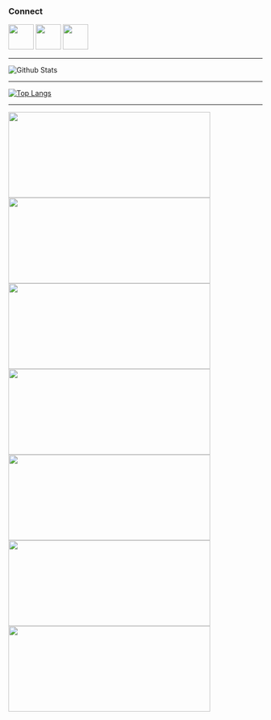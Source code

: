 ### Connect 

<a href="https://www.linkedin.com/in/niranjannb/"><img src = "https://avatars3.githubusercontent.com/u/357098?s=200&v=4" width=50px height=50px></a>
<a href="https://twitter.com/niranjan_neerub"><img src = "https://avatars3.githubusercontent.com/u/50278?s=200&v=4" width=50px height=50px></a>
<a href="https://www.instagram.com/niranjan_neeru_b/"><img src = "https://avatars3.githubusercontent.com/u/549085?s=200&v=4" width=50px height=50px></a>

<!--
**niranjanneeru/niranjanneeru** is a ✨ _special_ ✨ repository because its `README.md` (this file) appears on your GitHub profile.

Here are some ideas to get you started:

- 🔭 I’m currently working on ...
- 🌱 I’m currently learning ...
- 👯 I’m looking to collaborate on ...
- 🤔 I’m looking for help with ...
- 💬 Ask me about ...
- 📫 How to reach me: ...
- 😄 Pronouns: ...
- ⚡ Fun fact: ...
-->

___

![Github Stats](https://github-readme-stats.vercel.app/api?username=nithinjose-tech&show_icons=true&include_all_commits=true&theme=radical&cache_seconds=86400)

___

[![Top Langs](https://github-readme-stats.vercel.app/api/top-langs/?username=nithinjose-tech&layout=compact&theme=radical&cache_seconds=86400)](https://github.com/niranjanneeru)

___


<a href="https://github.com/niranjanneeru/Covid-19-Tracker">
  <img height=170px width=400px src="https://github-readme-stats.vercel.app/api/pin/?username=nithinjose-tech&repo=va-news&&theme=radical&cache_seconds=86400&show_icons=true" />
</a>


<a href="https://github.com/niranjanneeru/Anonymous-Android-App">
  <img height=170px width=400px src="https://github-readme-stats.vercel.app/api/pin/?username=niranjanneeru&repo=Anonymous-Android-App&&theme=radical&cache_seconds=86400&show_icons=true" />
</a>


<a href="https://github.com/niranjanneeru/Vaistas">
  <img height=170px width=400px src="https://github-readme-stats.vercel.app/api/pin/?username=niranjanneeru&repo=Vaistas&&theme=radical&cache_seconds=86400&show_icons=true" />
</a>


<a href="https://github.com/niranjanneeru/ANES">
  <img height=170px width=400px src="https://github-readme-stats.vercel.app/api/pin/?username=niranjanneeru&repo=ANES&&theme=radical&cache_seconds=86400&show_icons=true" />
</a>

<a href="https://github.com/niranjanneeru/Music-Machine">
  <img height=170px width=400px src="https://github-readme-stats.vercel.app/api/pin/?username=niranjanneeru&repo=Music-Machine&&theme=radical&cache_seconds=86400&show_icons=true" />
</a>

<a href="https://github.com/niranjanneeru/YT-API-Comment-Name">
  <img height=170px width=400px src="https://github-readme-stats.vercel.app/api/pin/?username=niranjanneeru&repo=YT-API-Comment-Name&&theme=radical&cache_seconds=86400&show_icons=true" />
</a>


<a href="https://github.com/niranjanneeru/VisCoT">
  <img height=170px width=400px src="https://github-readme-stats.vercel.app/api/pin/?username=niranjanneeru&repo=VisCoT&&theme=radical&cache_seconds=86400&show_icons=true" />
</a>


